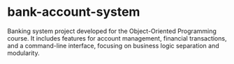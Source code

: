# bank-account-system
Banking system project developed for the Object-Oriented Programming course. It includes features for account management, financial transactions, and a command-line interface, focusing on business logic separation and modularity.
